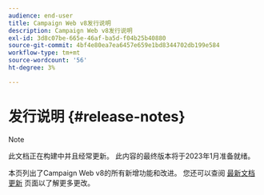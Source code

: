 ```yaml
---
audience: end-user
title: Campaign Web v8发行说明
description: Campaign Web v8发行说明
exl-id: 3d8c07be-665e-46af-ba5d-f04b25b40880
source-git-commit: 4bf4e80ea7ea6457e659e1bd8344702db199e584
workflow-type: tm+mt
source-wordcount: '56'
ht-degree: 3%

---
```


# 发行说明 {#release-notes}

>[!NOTE]
>
>此文档正在构建中并且经常更新。 此内容的最终版本将于2023年1月准备就绪。

本页列出了Campaign Web v8的所有新增功能和改进。 您还可以查阅 [最新文档更新](documentation-updates.md) 页面以了解更多更改。
